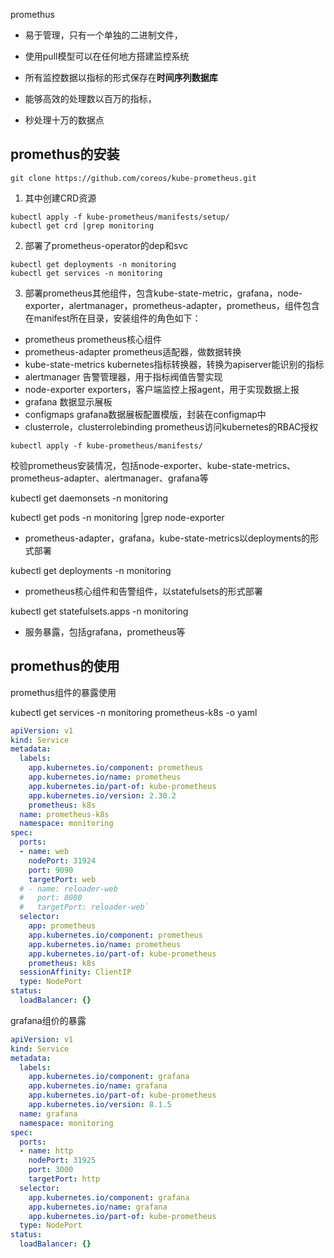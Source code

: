 
promethus

- 易于管理，只有一个单独的二进制文件，
- 使用pull模型可以在任何地方搭建监控系统
- 所有监控数据以指标的形式保存在**时间序列数据库**

- 能够高效的处理数以百万的指标，
- 秒处理十万的数据点


## promethus的安装
```
git clone https://github.com/coreos/kube-prometheus.git
```

1. 其中创建CRD资源
```
kubectl apply -f kube-prometheus/manifests/setup/
kubectl get crd |grep monitoring
```


2. 部署了prometheus-operator的dep和svc

```
kubectl get deployments -n monitoring
kubectl get services -n monitoring
```

3. 部署prometheus其他组件，包含kube-state-metric，grafana，node-exporter，alertmanager，prometheus-adapter，prometheus，组件包含在manifest所在目录，安装组件的角色如下：

- prometheus                prometheus核心组件
- prometheus-adapter   prometheus适配器，做数据转换
- kube-state-metrics    kubernetes指标转换器，转换为apiserver能识别的指标
- alertmanager             告警管理器，用于指标阀值告警实现
- node-exporter           exporters，客户端监控上报agent，用于实现数据上报
- grafana                    数据显示展板
- configmaps              grafana数据展板配置模版，封装在configmap中
- clusterrole，clusterrolebinding    prometheus访问kubernetes的RBAC授权 


```
kubectl apply -f kube-prometheus/manifests/
```


校验prometheus安装情况，包括node-exporter、kube-state-metrics、prometheus-adapter、alertmanager、grafana等

kubectl get daemonsets -n monitoring 

kubectl get pods -n monitoring  |grep node-exporter

- prometheus-adapter，grafana，kube-state-metrics以deployments的形式部署

kubectl get deployments -n monitoring

- prometheus核心组件和告警组件，以statefulsets的形式部署

kubectl get statefulsets.apps -n monitoring 

- 服务暴露，包括grafana，prometheus等


## promethus的使用

promethus组件的暴露使用

kubectl get services -n monitoring prometheus-k8s -o yaml

```yaml
apiVersion: v1
kind: Service
metadata:
  labels:
    app.kubernetes.io/component: prometheus
    app.kubernetes.io/name: prometheus
    app.kubernetes.io/part-of: kube-prometheus
    app.kubernetes.io/version: 2.30.2
    prometheus: k8s
  name: prometheus-k8s
  namespace: monitoring
spec:
  ports:
  - name: web
    nodePort: 31924
    port: 9090
    targetPort: web
  # - name: reloader-web
  #   port: 8080
  #   targetPort: reloader-web`
  selector:
    app: prometheus
    app.kubernetes.io/component: prometheus
    app.kubernetes.io/name: prometheus
    app.kubernetes.io/part-of: kube-prometheus
    prometheus: k8s
  sessionAffinity: ClientIP
  type: NodePort
status:
  loadBalancer: {}


```

grafana组价的暴露


```yaml
apiVersion: v1
kind: Service
metadata:
  labels:
    app.kubernetes.io/component: grafana
    app.kubernetes.io/name: grafana
    app.kubernetes.io/part-of: kube-prometheus
    app.kubernetes.io/version: 8.1.5
  name: grafana
  namespace: monitoring
spec:
  ports:
  - name: http
    nodePort: 31925
    port: 3000
    targetPort: http
  selector:
    app.kubernetes.io/component: grafana
    app.kubernetes.io/name: grafana
    app.kubernetes.io/part-of: kube-prometheus
  type: NodePort
status:
  loadBalancer: {} 

```